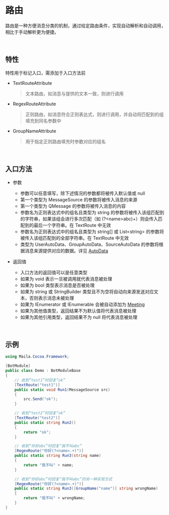 # 路由

路由是一种方便消息分类的机制，通过给定路由条件，实现自动解析和自动调用，相比于手动解析更为便捷。

<br>

## 特性
特性用于标记入口，需添加于入口方法前
- TextRouteAttribute
    > 文本路由，如消息与提供的文本一致，则进行调用
- RegexRouteAttribute
    > 正则路由，如消息符合正则表达式，则进行调用，并自动将匹配到的组填充到同名参数中
- GroupNameAttribute
    > 用于指定正则路由填充时参数对应的组名

<br>

## 入口方法

- 参数
  - 参数可以任意填写，除下述情况的参数都将被传入默认值或 null
  - 第一个类型为 MessageSource 的参数将被传入消息的来源
  - 第一个类型为 QMessage 的参数将被传入消息的内容
  - 参数名为正则表达式中的组名且类型为 string 的参数将被传入该组匹配到的字符串，如果该组会进行多次匹配（如 (?\<name>abc)+）则会传入匹配到的最后一个字符串。在 TextRoute 中无效
  - 参数名为正则表达式中的组名且类型为 string[] 或 List\<string> 的参数将被传入该组匹配到的全部字符串。在 TextRoute 中无效
  - 类型为 UserAutoData、GroupAutoData、SourceAutoData 的参数将根据消息来源提供对应的数据。详见 [AutoData](./AutoData.md)

- 返回值
  - 入口方法的返回值可以是任意类型
  - 如果为 void 表示一旦被调用就代表消息被处理
  - 如果为 bool 类型表示消息是否被处理
  - 如果为 string 或 StringBuilder 类型且不为空将自动向来源发送对应文本，否则表示消息未被处理
  - 如果为 IEnumerator 或 IEnumerable 会被自动添加为 [Meeting](./Meeting.md)
  - 如果为其他值类型，返回结果不为默认值将代表消息被处理
  - 如果为其他引用类型，返回结果不为 null 将代表消息被处理

<br>

## 示例
```C#
using Maila.Cocoa.Framework;

[BotModule]
public class Demo : BotModuleBase
{
    // 收到“test1”时回复“ok”
    [TextRoute("test1")]
    public static void Run1(MessageSource src)
    {
        src.Send("ok");
    }

    // 收到“test2”时回复“ok”
    [TextRoute("test2")]
    public static string Run2()
    {
        return "ok";
    }

    // 收到“你好abc”时回复“我不叫abc”
    [RegexRoute("你好(?<name>.+)")]
    public static string Run3(string name)
    {
        return "我不叫" + name;
    }

    // 收到“你好abc”时回复“我不叫abc”的另一种实现方式
    [RegexRoute("你好(?<name>.+)")]
    public static string Run3([GroupName("name")] string wrongName)
    {
        return "我不叫" + wrongName;
    }
}

```